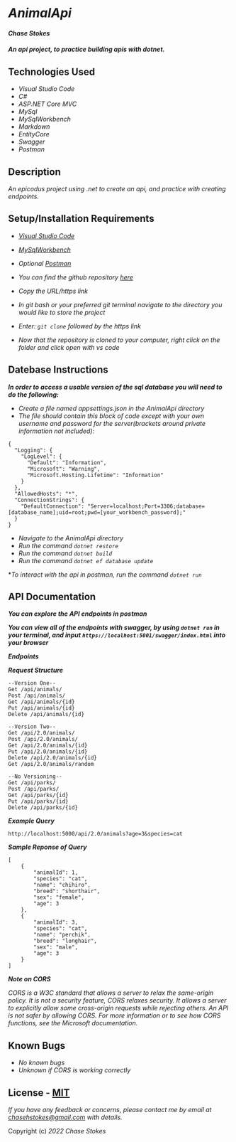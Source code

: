 # _AnimalApi_

####  _**Chase Stokes**_

#### _An api project, to practice building apis with dotnet._

## Technologies Used

* _Visual Studio Code_
* _C#_
* _ASP.NET Core MVC_
* _MySql_
* _MySqlWorkbench_
* _Markdown_
* _EntityCore_
* _Swagger_
* _Postman_

## Description

_An epicodus project using .net to create an api, and practice with creating endpoints._


## Setup/Installation Requirements


* _[Visual Studio Code](https://code.visualstudio.com/?msclkid=e76fe139b1fd11eca54107c3b437fe4e)_
* _[MySqlWorkbench](https://dev.mysql.com/downloads/workbench/)_
* _Optional [Postman](https://www.postman.com/?msclkid=25d9461cb1fe11ec9745e337fbafb304)_

* _You can find the github repository [here](https://github.com/ChaseStokes/AnimalApi.Solution)_
* _Copy the URL/https link_
* _In git bash or your preferred git terminal navigate to the directory you would like to store the project_
* _Enter: ```git clone``` followed by the https link_
* _Now that the repository is cloned to your computer, right click on the folder and click open with vs code_

## Datebase Instructions

_**In order to access a usable version of the sql database you will need to do the following:**_

* _Create a file named appsettings.json in the AnimalApi directory_
* _The file should contain this block of code except with your own username and password for the server(brackets around private information not included):_
```
{
  "Logging": {
    "LogLevel": {
      "Default": "Information",
      "Microsoft": "Warning",
      "Microsoft.Hosting.Lifetime": "Information"
    }
  },
  "AllowedHosts": "*",
  "ConnectionStrings": {
    "DefaultConnection": "Server=localhost;Port=3306;database=[database_name];uid=root;pwd=[your_workbench_password];"
  }
}
```
* _Navigate to the AnimalApi directory_
* _Run the command ```dotnet restore```_
* _Run the command ```dotnet build```_
* _Run the command ```dotnet ef database update```_


*_To interact with the api in postman, run the command  ```dotnet run```_

## API Documentation

_**You can explore the API endpoints in postman**_

_**You can view all of the endpoints with swagger, by using ```dotnet run``` in your terminal, and input ```https://localhost:5001/swagger/index.html``` into your browser**_

_**Endpoints**_

_**Request Structure**_


```
--Version One--
Get /api/animals/
Post /api/animals/
Get /api/animals/{id}
Put /api/animals/{id}
Delete /api/animals/{id}
```
```
--Version Two--
Get /api/2.0/animals/
Post /api/2.0/animals/
Get /api/2.0/animals/{id}
Put /api/2.0/animals/{id}
Delete /api/2.0/animals/{id}
Get /api/2.0/animals/random
```
```
--No Versioning--
Get /api/parks/
Post /api/parks/
Get /api/parks/{id}
Put /api/parks/{id}
Delete /api/parks/{id}
```

_**Example Query**_

```http://localhost:5000/api/2.0/animals?age=3&species=cat```

_**Sample Reponse of Query**_

```
[
    {
        "animalId": 1,
        "species": "cat",
        "name": "chihiro",
        "breed": "shorthair",
        "sex": "female",
        "age": 3
    },
    {
        "animalId": 3,
        "species": "cat",
        "name": "perchik",
        "breed": "longhair",
        "sex": "male",
        "age": 3
    }
]
```
_**Note on CORS**_

_CORS is a W3C standard that allows a server to relax the same-origin policy. It is not a security feature, CORS relaxes security. It allows a server to explicitly allow some cross-origin requests while rejecting others. An API is not safer by allowing CORS. For more information or to see how CORS functions, see the Microsoft documentation._

## Known Bugs

* _No known bugs_
* _Unknown if CORS is working correctly_

## License - [MIT](https://opensource.org/licenses/MIT)

_If you have any feedback or concerns, please contact me by email at chasehstokes@gmail.com with details._

Copyright (c) _2022_ _Chase Stokes_